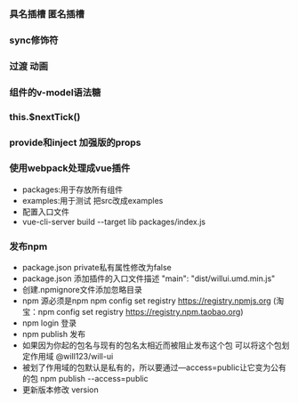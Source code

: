 
### 具名插槽 匿名插槽
### sync修饰符
### 过渡 动画
### 组件的v-model语法糖
### this.$nextTick()
### provide和inject 加强版的props

### 使用webpack处理成vue插件
- packages:用于存放所有组件
- examples:用于测试 把src改成examples
- 配置入口文件
- vue-cli-server build --target lib packages/index.js
### 发布npm
- package.json private私有属性修改为false
- package.json 添加插件的入口文件描述 "main": "dist/willui.umd.min.js"
- 创建.npmignore文件添加忽略目录
- npm 源必须是npm  npm config set registry https://registry.npmjs.org  (淘宝：npm config set registry https://registry.npm.taobao.org)
- npm login 登录
- npm publish 发布
- 如果因为你起的包名与现有的包名太相近而被阻止发布这个包 可以将这个包划定作用域 @will123/will-ui
- 被划了作用域的包默认是私有的，所以要通过—access=public让它变为公有的包 npm publish --access=public
- 更新版本修改 version

